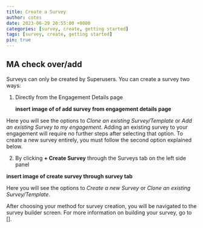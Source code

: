```yaml
---
title: Create a Survey
author: cotes
date: 2023-06-29 20:55:00 +0800
categories: [survey, create, getting started]
tags: [survey, create, getting started]
pin: true
---
```


## MA check over/add

Surveys can only be created by Superusers. You can create a survey two ways:
1. Directly from the Engagement Details page

   **insert image of of add survey from engagement details page**

Here you will see the options to *Clone an existing Survey/Template* or *Add an existing Survey to my engagement*. Adding an existing survey to your engagement will require no further steps after selecting that option. To create a new survey entirely, you must follow the second option explained below.  
  
2. By clicking **+ Create Survey** through the Surveys tab on the left side panel 

  **insert image of create survey through survey tab**  

Here you will see the options to *Create a new Survey* or *Clone an existing Survey/Template*. 

After choosing your method for survey creation, you will be navigated to the survey builder screen. For more information on building your survey, go to [].
